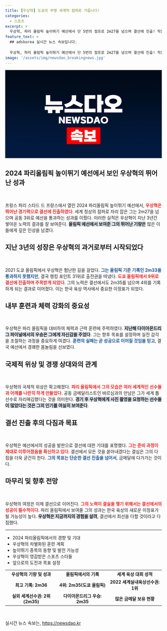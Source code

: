 ```yaml
---
title: [우상혁] 도쿄의 무명 세계적 점퍼로 거듭나다!
categories:
  - 스포츠
excerpt: >
  우상혁, 파리 올림픽 높이뛰기 예선에서 단 5번의 점프로 2m27을 넘으며 결선에 진출! 작은 실패도 여정의 일부라며 자신감을 드러낸 그의 도전이 더욱 기대된다.
feature_text: >
  ## adskorea 실시간 뉴스 속보입니다.

  우상혁, 파리 올림픽 높이뛰기 예선에서 단 5번의 점프로 2m27을 넘으며 결선에 진출! 작은 실패도 여정의 일부라며 자신감을 드러낸 그의 도전이 더욱 기대된다.
image: '/assets/img/newsdao_breakingnews.jpg'
---
```


<p><img src="/assets/img/newsdao_breakingnews.jpg" alt="adskorea 속보" /></p>

<h2 data-ke-size="size26">2024 파리올림픽 높이뛰기 예선에서 보인 우상혁의 뛰어난 성과</h2>

<p data-ke-size="size16">&nbsp;</p>

<p data-ke-size="size16">프랑스 파리 스타드 드 프랑스에서 열린 2024 파리올림픽 높이뛰기 예선에서, <b><span style="color: #ee2323;">우상혁은 뛰어난 경기력으로 결선에 진출하였다</span></b>. 세계 정상의 점퍼로 자리 잡은 그는 2m27을 넘으며 공동 3위로 예선을 통과하는 성과를 이뤘다. 이러한 실적은 우상혁이 지난 3년간 쌓아온 노력의 결과를 잘 보여준다. <b><span style="background-color: #21538527;">올림픽 예선에서 보여준 그의 뛰어난 기량은</span></b> 많은 이들에게 깊은 인상을 남겼다.</p>

<h2 data-ke-size="size26">지난 3년의 성장은 우상혁의 과거로부터 시작되었다</h2>

<p data-ke-size="size16">&nbsp;</p>

<p data-ke-size="size16">2021 도쿄 올림픽에서 우상혁은 험난한 길을 걸었다. <b><span style="color: #1a5490;">그는 올림픽 기준 기록인 2m33을 통과하지 못했지만</span></b>, 결국 랭킹 포인트 31위로 출전권을 따냈다. <b><span style="color: #ee2323;">도쿄 올림픽에서 9위로 결선에 진출하며 주목받게 되었다</span></b>. 그의 노력은 결선에서도 2m35를 넘으며 4위를 기록하게 되는 결과로 이어졌다. 이는 한국 육상 역사에서 중요한 이정표가 되었다.</p>

<h2 data-ke-size="size26">내부 훈련과 체력 강화의 중요성</h2>

<p data-ke-size="size16">&nbsp;</p>

<p data-ke-size="size16">우상혁은 파리 올림픽을 대비하여 체력과 근력 훈련에 주력하였다. <b><span style="background-color: #21538527;">지난해 다이아몬드리그 파이널에서의 우승은 그에게 자신감을 주었다</span></b>. 그는 향후 목표를 설정하며 실전 감각을 조절하는 과정을 중요하게 여겼다. <b><span style="color: #1a5490;">훈련의 실패는 곧 성공으로 이어질 것임을 믿고</span></b>, 결국 예선에서 경쾌한 몸놀림을 선보였다.</p>

<h2 data-ke-size="size26">국제적 위상 및 경쟁 상대와의 관계</h2>

<p data-ke-size="size16">&nbsp;</p>

<p data-ke-size="size16">우상혁의 국제적 위상은 확고해졌다. <b><span style="color: #ee2323;">파리 올림픽에서 그의 모습은 여러 세계적인 선수들과 어깨를 나란히 하게 만들었다</span></b>. 공동 금메달리스트인 바르심과의 만남은 그가 세계 톱 선수로 자리매김했다는 것을 의미한다. <b><span style="background-color: #21538527;">경기 후 우상혁에게 사진 촬영을 요청하는 선수들이 많았다는 것은 그의 인기를 여실히 보여준다</span></b>.</p>

<h2 data-ke-size="size26">결선 진출 후의 다짐과 목표</h2>

<p data-ke-size="size16">&nbsp;</p>

<p data-ke-size="size16">우상혁은 예선에서의 성공을 발판으로 결선에 대한 기대를 표명했다. <b><span style="color: #ee2323;">그는 준비 과정이 제대로 이루어졌음을 확신하고 있다</span></b>. 결선에서 모든 것을 쏟아내겠다는 결심은 그의 다짐을 더욱 굳건히 한다. <b><span style="color: #1a5490;">그의 목표는 단순한 결선 진출을 넘어서</span></b>, 금메달에 다가가는 것이다.</p>

<h2 data-ke-size="size26">마무리 및 향후 전망</h2>

<p data-ke-size="size16">&nbsp;</p>

<p data-ke-size="size16">우상혁의 여정은 이제 결선으로 이어진다. <b><span style="color: #ee2323;">그의 노력이 결실을 맺기 위해서는 결선에서의 성공이 필수적이다</span></b>. 파리 올림픽에서 보여줄 그의 성과는 한국 육상의 새로운 이정표가 될 가능성이 높다. <b><span style="background-color: #21538527;">우상혁은 지금까지의 경험을 살려</span></b>, 결선에서 최선을 다할 것이라고 다짐했다.</p>

<hr>

<ul>
<li>2024 파리올림픽에서의 경향 및 기대</li>
<li>우상혁의 차별화된 훈련 계획</li>
<li>높이뛰기 종목의 동향 및 발전 가능성</li>
<li>우상혁이 영감받은 스포츠 스타들</li>
<li>앞으로의 도전과 목표 설정</li>
</ul>

<table>
<tr>
<td style="text-align: center; height: 17px;"><b>우상혁의 기량 및 성과</b></td>
<td style="text-align: center; height: 17px;"><b>올림픽에서의 기록</b></td>
<td style="text-align: center; height: 17px;"><b>세계 육상 대회 성적</b></td>
</tr>
<tr>
<td style="text-align: center; height: 17px;"><b>최고 기록: 2m36</b></td>
<td style="text-align: center; height: 17px;"><b>4위: 2m35(도쿄 올림픽)</b></td>
<td style="text-align: center; height: 17px;"><b>2022 세계실내육상선수권: 1위</b></td>
</tr>
<tr>
<td style="text-align: center; height: 17px;"><b>실외 세계선수권: 2위(2m35)</b></td>
<td style="text-align: center; height: 17px;"><b>다이아몬드리그 우승: 2m35</b></td>
<td style="text-align: center; height: 17px;"><b>많은 금메달 보유 현황</b></td>
</tr>
</table>

<p data-ke-size="size16">&nbsp;</p>
실시간 뉴스 속보는, <a href="https://newsdao.kr" rel="dofollow">https://newsdao.kr</a>


